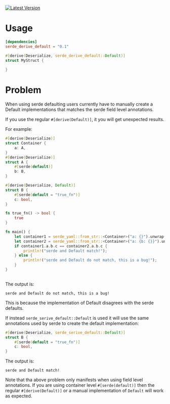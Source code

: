 [![Latest Version](https://img.shields.io/crates/v/serde-derive-default.svg)](https://crates.io/crates/serde_derive_default)
# Usage

```toml
[dependencies]
serde_derive_default = "0.1"
```

```rust
#[derive(Deserialize, serde_derive_default::Default)]
struct MyStruct {
    
}
```

# Problem

When using serde defaulting users currently have to manually create a Default implementations that matches the serde field level annotations.

If you use the regular `#[derive(Default)]`, it you will get unexpected results.

For example:
```rust
#[derive(Deserialize)]
struct Container {
    a: A,
}
#[derive(Deserialize)]
struct A {
    #[serde(default)]
    b: B,
}

#[derive(Deserialize, Default)]
struct B {
    #[serde(default = "true_fn")]
    c: bool,
}

fn true_fn() -> bool {
    true
}

fn main() {
    let container1 = serde_yaml::from_str::<Container>("a: {}").unwrap();
    let container2 = serde_yaml::from_str::<Container>("a: {b: {}}").unwrap();
    if container1.a.b.c == container2.a.b.c {
        println!("serde and Default match!");
    } else {
        println!("serde and Default do not match, this is a bug!");
    }
}
    
```
The output is:
```
serde and Default do not match, this is a bug!
```

This is because the implementation of Default disagrees with the serde defaults.


If instead `serde_serive_default::Default` is used it will use the same annotations used by serde to create the default implementation:

```rust
#[derive(Deserialize, serde_serive_default::Default)]
struct B {
    #[serde(default = "true_fn")]
    c: bool,
}
```

The output is:
```
serde and Default match!
```

Note that tha above problem only manifests when using field level annotations. If you are using container level `#[serde(default)]` then the regular `#[derive(Default)]` or a manual implementation of `Default` will work as expected.

